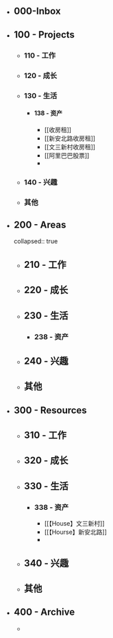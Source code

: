 - ## 000-Inbox
- ## 100 - Projects
	- ### 110 - 工作
	- ### 120 - 成长
	- ### 130 - 生活
		- #### 138 - 资产
			- [[收房租]]
			- [[新安北路收房租]]
			- [[文三新村收房租]]
			- [[阿里巴巴股票]]
			-
	- ### 140 - 兴趣
	- ### 其他
- ## 200 - Areas
  collapsed:: true
	- ## 210 - 工作
	- ## 220 - 成长
	- ## 230 - 生活
		- ### 238 - 资产
	- ## 240 - 兴趣
	- ## 其他
- ## 300 - Resources
	- ## 310 - 工作
	- ## 320 - 成长
	- ## 330 - 生活
		- ### 338 - 资产
			- [[【House】文三新村]]
			- [[【Hourse】新安北路]]
			-
	- ## 340 - 兴趣
	- ## 其他
- ## 400 - Archive
	-